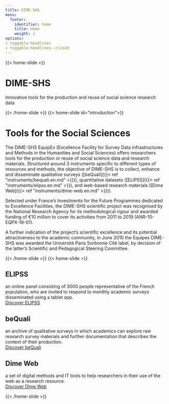```yaml
---
title: DIME-SHS
menu:
  footer:
    identifier: home
    title: Home
    weight: 1
options:
- toggable-headlines
- toggable-headlines--closed
---
```

{{< home-slide >}}
# DIME-SHS
Innovative tools for the production and reuse of social science research data

{{< /home-slide >}}
{{< home-slide id="introduction">}}
# Tools for the Social Sciences

The DIME-SHS EquipEx (Excellence Facility for Survey Data Infrastructures and Methods in the Humanities and Social Sciences) offers researchers tools for the production or reuse of social science data and research materials.
Structured around 3 instruments specific to different types of resources and methods, the objective of DIME-SHS is to collect, enhance and disseminate qualitative surveys ([beQuali]({{< ref "instruments/bequali.en.md" >}})), quantitative datasets ([ELIPSS]({{< ref "instruments/elipss.en.md" >}}), and web-based research materials ([Dime Web]({{< ref "instruments/dime-web.en.md" >}})).

Selected under France’s Investments for the Future Programmes dedicated to Excellence Facilities, the DIME-SHS scientific project was recognised by the National Research Agency for its methodological rigour and awarded funding of €10 million to cover its activities from 2011 to 2019 (ANR-10-EQPX-19-01).

A further indication of the project’s scientific excellence and its potential attractiveness to the academic community, in June 2010 the Equipex DIME-SHS was awarded the Université Paris Sorbonne Cité label, by decision of the latter’s Scientific and Pedagogical Steering Committee.

{{< /home-slide >}}
{{< home-slide >}}
<section>
  <h1>ELIPSS</h1>
<p>an online panel consisting of 3000 people representative of the French population, who are invited to respond to monthly academic surveys disseminated using a tablet app.<br>
<a href="/instruments/elipss.en.md">Discover ELIPSS</a>
</p>
</section>

<section>
  <h1>beQuali</h1>
<p>an archive of qualitative surveys in which academics can explore raw research survey materials and further documentation that describes the context of their production.<br>
<a href="/instruments/bequali.en.md">Discover beQuali</a>
</p>
</section>

<section>
  <h1>Dime Web</h1>
  <p>a set of digital methods and IT tools to help researchers in their use of the web as a research resource.<br>
  <a href="/instruments/dime-web.en.md">Discover Dime Web</a>
  </p>
</section>

{{< /home-slide >}}
